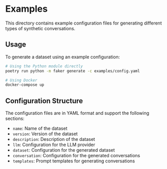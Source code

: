 # Examples

This directory contains example configuration files for generating different types of synthetic conversations.

## Usage

To generate a dataset using an example configuration:

```bash
# Using the Python module directly
poetry run python -m faker generate -c examples/config.yaml

# Using Docker
docker-compose up
```

## Configuration Structure

The configuration files are in YAML format and support the following sections:

- `name`: Name of the dataset
- `version`: Version of the dataset
- `description`: Description of the dataset
- `llm`: Configuration for the LLM provider
- `dataset`: Configuration for the generated dataset
- `conversation`: Configuration for the generated conversations
- `templates`: Prompt templates for generating conversations
